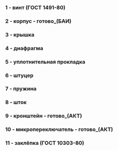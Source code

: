 ### 1 - винт (ГОСТ 1491-80)
### 2 - корпус	-	готово_(БАИ)
### 3 - крышка
### 4 - диафрагма
### 5 - уплотнительная прокладка
### 6 - штуцер
### 7 - пружина
### 8 - шток
### 9 - кронштейн - готово_(АКТ)
### 10 - микропереключатель - готово_(АКТ)
### 11 - заклёпка (ГОСТ 10303-80)
